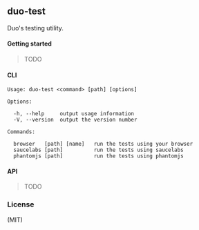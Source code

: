 
## duo-test

  Duo's testing utility.

#### Getting started

  > TODO

#### CLI

    Usage: duo-test <command> [path] [options]

    Options:

      -h, --help     output usage information
      -V, --version  output the version number

    Commands:

      browser   [path] [name]   run the tests using your browser
      saucelabs [path]          run the tests using saucelabs
      phantomjs [path]          run the tests using phantomjs

#### API

  > TODO

### License

  (MIT)


